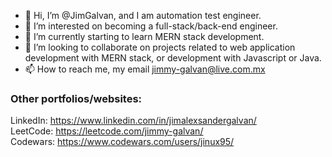 - 👋 Hi, I’m @JimGalvan, and I am automation test engineer.
- 👀 I’m interested on becoming a full-stack/back-end engineer.
- 🌱 I’m currently starting to learn MERN stack development. 
- 💞️ I’m looking to collaborate on projects related to web application development with MERN stack, or development with Javascript or Java. 
- 📫 How to reach me, my email jimmy-galvan@live.com.mx

### Other portfolios/websites:
LinkedIn: https://www.linkedin.com/in/jimalexsandergalvan/ <br>
LeetCode: https://leetcode.com/jimmy-galvan/ <br>
Codewars: https://www.codewars.com/users/jinux95/

<!---
JimGalvan/JimGalvan is a ✨ special ✨ repository because its `README.md` (this file) appears on your GitHub profile.
You can click the Preview link to take a look at your changes.
--->
